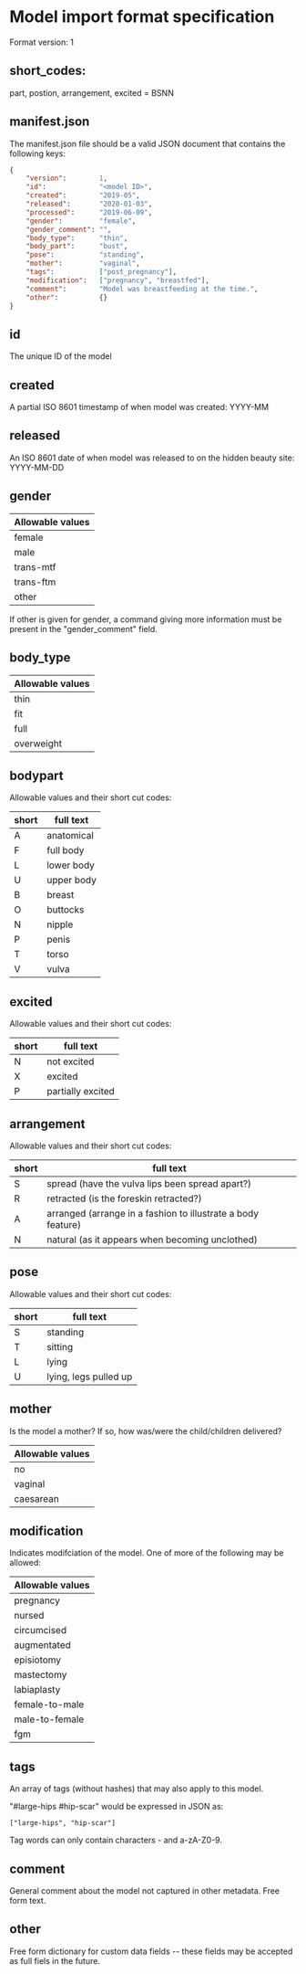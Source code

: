 Model import format specification
=================================

Format version: 1

short_codes:
------------

part, postion, arrangement, excited = BSNN


manifest.json
-------------

The manifest.json file should be a valid JSON document that contains the 
following keys:

```json
{
    "version":        1,
    "id":             "<model ID>",
    "created":        "2019-05",
    "released":       "2020-01-03",
    "processed":      "2019-06-09",
    "gender":         "female",
    "gender_comment": "",
    "body_type":      "thin",
    "body_part":      "bust",
    "pose":           "standing",
    "mother":         "vaginal",
    "tags":           ["post_pregnancy"],
    "modification":   ["pregnancy", "breastfed"],
    "comment":        "Model was breastfeeding at the time.",       
    "other":          {}
}
```

id
--

The unique ID of the model

created
-------

A partial ISO 8601 timestamp of when model was created: YYYY-MM


released
--------

An ISO 8601 date of when model was released to on the hidden beauty site: YYYY-MM-DD


gender
------

| Allowable values |
| --------- |
| female |
| male |
| trans-mtf |
| trans-ftm |
| other |

If other is given for gender, a command giving more information must be present in
the "gender_comment" field.



body_type
---------

| Allowable values |
| --------- |
| thin |
| fit |
| full |
| overweight |


bodypart
--------

Allowable values and their short cut codes:

| short| full text |
|------|---------|
| A    |anatomical |
| F    |full body |
| L    |lower body |
| U    |upper body |
| B    |breast |
| O    |buttocks |
| N    |nipple |
| P    |penis |
| T    |torso |
| V    |vulva |


excited 
-------

Allowable values and their short cut codes:

| short|full text |
|------|---------|
| N    |not excited |
| X    |excited |
| P    |partially excited |


arrangement
-----------

Allowable values and their short cut codes:

| short|full text |
|------|---------|
| S    |spread (have the vulva lips been spread apart?) |
| R    |retracted (is the foreskin retracted?) |
| A    |arranged (arrange in a fashion to illustrate a body feature) |
| N    |natural (as it appears when becoming unclothed) |


pose
----

Allowable values and their short cut codes:

| short|full text |
|------|---------|
| S    |standing |
| T    |sitting |
| L    |lying |
| U    |lying, legs pulled up |


mother
------

Is the model a mother? If so, how was/were the child/children delivered?

| Allowable values |
| --------- |
| no  |
| vaginal |
| caesarean |


modification
------------

Indicates modifciation of the model. One of more of the following may be allowed:

| Allowable values |
| --------- |
| pregnancy |
| nursed |
| circumcised |
| augmentated |
| episiotomy |
| mastectomy  |
| labiaplasty |
| female-to-male |
| male-to-female |
| fgm |


tags
----

An array of tags (without hashes) that may also apply to this model.

"#large-hips #hip-scar" would be expressed in JSON as:

 `["large-hips", "hip-scar"]`  

 Tag words can only contain characters - and a-zA-Z0-9.


comment
-------

General comment about the model not captured in other metadata. Free form text.


other
-----

Free form dictionary for custom data fields -- these fields may be accepted as full fiels in the future.

